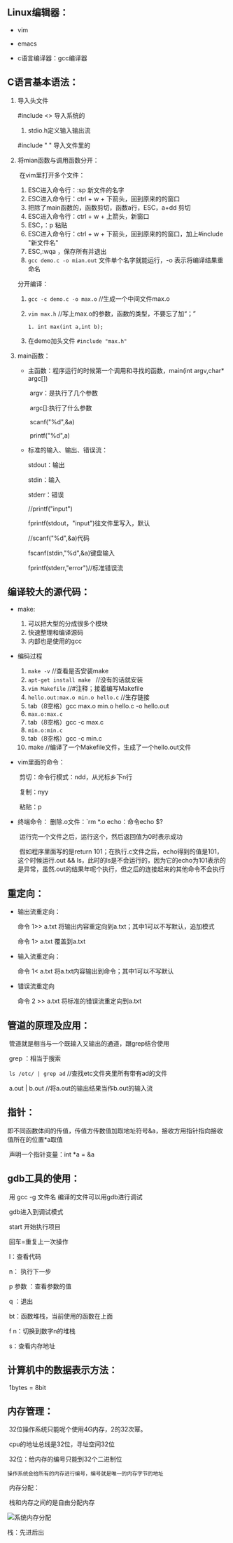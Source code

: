 ## Linux编辑器：

* vim 

* emacs

* c语言编译器：gcc编译器

## C语言基本语法：

1. 导入头文件

   #include <> 导入系统的

   1. stdio.h定义输入输出流

   #include " " 导入文件里的

2. 将mian函数与调用函数分开：

   ​	在vim里打开多个文件：

   1. ESC进入命令行：:sp 新文件的名字
     2. ESC进入命令行：ctrl + w + 下箭头，回到原来的的窗口
     3. 把除了main函数的，函数剪切，函数a行，ESC，a+dd 剪切
     4. ESC进入命令行：ctrl + w + 上箭头，新窗口
     5. ESC，：p 粘贴
     6. ESC进入命令行：ctrl + w + 下箭头，回到原来的的窗口，加上#include "新文件名"
     7. ESC,:wqa ，保存所有并退出
     8. `gcc demo.c -o mian.out` 文件单个名字就能运行，-o 表示将编译结果重命名

   分开编译：
   1. `gcc -c demo.c -o max.o`	//生成一个中间文件max.o
   
     2. `vim max.h` //写上max.o的参数，函数的类型，不要忘了加“；”
   
        	1. int max(int a,int b);
   
     3. 在demo加头文件 `#include "max.h"`
   
3. main函数：
   
   * 主函数：程序运行的时候第一个调用和寻找的函数，main(int argv,char* argc[])
   
     ​	argv：是执行了几个参数
   
     ​	argc[]:执行了什么参数
   
     ​	scanf("%d",&a)
   
     ​	printf("%d",a)
   
   * 标准的输入、输出、错误流：
   
     stdout：输出
   
     stdin：输入
   
      stderr：错误
   
     //printf("input")
   
     fprintf(stdout，"input")往文件里写入，默认
   
     //scanf("%d",&a)代码
   
     fscanf(stdin,"%d",&a)键盘输入
   
     fprintf(stderr,"error")//标准错误流
   

## 编译较大的源代码：

 + make:
   1. 可以把大型的分成很多个模块			
   2. 快速整理和编译源码
   3. 内部也是使用的gcc

+ 编码过程
  1. `make -v` //查看是否安装make
  2. `apt-get install make ` //没有的话就安装
  3.  `vim Makefile` //#注释；接着编写Makefile
  4. `hello.out:max.o min.o hello.c` //生存链接		
  5. tab（8空格）gcc max.o min.o hello.c -o hello.out
  6. `max.o:max.c`
  7. tab（8空格）gcc -c max.c
  8. `min.o:min.c`
  9. tab（8空格）gcc -c min.c
  10. make //编译了一个Makefile文件，生成了一个hello.out文件

* vim里面的命令：

  ​	剪切：命令行模式：ndd，从光标乡下n行

  ​	复制：nyy

  ​	粘贴：p

* 终端命令：
  删除.o文件：`rm *.o
  echo：命令echo $?

  ​		运行完一个文件之后，运行这个，然后返回值为0时表示成功

  ​		假如程序里面写的是return 101；在执行.c文件之后，echo得到的值是101，这个时候运行.out && ls，此时的ls是不会运行的，因为它的echo为101表示的是异常，虽然.out的结果年呢个执行，但之后的连接起来的其他命令不会执行



## 重定向：

* 输出流重定向：

  命令 1>> a.txt 将输出内容重定向到a.txt；其中1可以不写默认，追加模式

  命令 1> a.txt 	覆盖到a.txt

* 输入流重定向：

  命令 1< a.txt 将a.txt内容输出到命令；其中1可以不写默认

* 错误流重定向

  命令 2 >> a.txt 将标准的错误流重定向到a.txt  

## 管道的原理及应用：

​	管道就是相当与一个既输入又输出的通道，跟grep结合使用

​	grep ：相当于搜索

​	`ls /etc/ | grep ad`	//查找etc文件夹里所有带有ad的文件

​	a.out | b.out	//将a.out的输出结果当作b.out的输入流

## 指针：

​	即不同函数体间的传值，传值方传数值加取地址符号&a，接收方用指针指向接收值所在的位置*a取值

​	声明一个指针变量：int *a = &a

## gdb工具的使用：

​	用 gcc -g 文件名 编译的文件可以用gdb进行调试

​	gdb进入到调试模式

​	start 开始执行项目

​	回车=重复上一次操作

​	l：查看代码

​	n： 执行下一步

​	p 参数 ：查看参数的值

​	q ：退出

​	bt：函数堆栈，当前使用的函数在上面

​	f n：切换到数字n的堆栈

​	s：查看内存地址 



## 计算机中的数据表示方法：

​	1bytes = 8bit

## 内存管理：

​	32位操作系统只能呢个使用4G内存，2的32次幂。

​		cpu的地址总线是32位，寻址空间32位	

​		32位：给内存的编号只能到32个二进制位

 	操作系统会给所有的内存进行编号，编号就是唯一的内存字节的地址

​	内存分配：

​		栈和内存之间的是自由分配内存

![**系统内存分配**](/home/k/图片/系统内存分配.png)

栈：先进后出

 